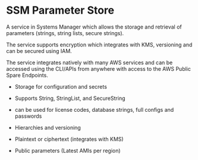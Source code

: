 # SSM Parameter Store

A service in Systems Manager which allows the storage and retrieval of parameters (strings, string lists, secure strings).

The service supports encryption which integrates with KMS, versioning and can be secured using IAM.

The service integrates natively with many AWS services and can be accessed using the CLI/APIs from anywhere with access to the AWS Public Spare Endpoints.

- Storage for configuration and secrets

- Supports String, StringList, and SecureString

- can be used for license codes, database strings, full configs and passwords

- Hierarchies and versioning

- Plaintext or ciphertext (integrates with KMS)

- Public parameters (Latest AMIs per region)

